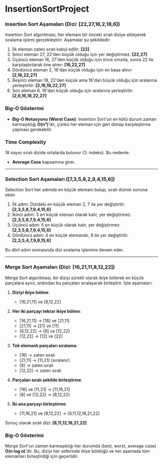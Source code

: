 # InsertionSortProject

### Insertion Sort Aşamaları (Dizi: [22,27,16,2,18,6])

Insertion Sort algoritması, her elemanı bir önceki sıralı diziye ekleyerek sıralama işlemi gerçekleştirir. Aşamalar şu şekildedir:

1. İlk eleman zaten sıralı kabul edilir: **[22]**
2. İkinci eleman 27, 22'den büyük olduğu için yer değiştirmez: **[22,27]**
3. Üçüncü eleman 16, 27'den küçük olduğu için önce onunla, sonra 22 ile karşılaştırılarak öne alınır: **[16,22,27]**
4. Dördüncü eleman 2, 16'dan küçük olduğu için en başa alınır: **[2,16,22,27]**
5. Beşinci eleman 18, 22'den küçük ama 16'dan büyük olduğu için aralarına yerleştirilir: **[2,16,18,22,27]**
6. Son eleman 6, 16'dan küçük olduğu için aralarına yerleştirilir: **[2,6,16,18,22,27]**

### Big-O Gösterimi

- **Big-O Notasyonu (Worst Case)**: Insertion Sort'un en kötü durum zaman karmaşıklığı **O(n²)**'dir, çünkü her eleman için geri dönüp karşılaştırma yapması gerekebilir.
  
### Time Complexity

18 sayısı sıralı dizide ortalarda bulunur (3. indeks). Bu nedenle:
- **Average Case** kapsamına girer.

---

### Selection Sort Aşamaları ([7,3,5,8,2,9,4,15,6])

Selection Sort her adımda en küçük elemanı bulup, sıralı dizinin sonuna ekler.

1. İlk adım: Dizideki en küçük eleman 2, 7 ile yer değiştirilir. **[2,3,5,8,7,9,4,15,6]**
2. İkinci adım: 3 en küçük eleman olarak kalır, yer değiştirmez. **[2,3,5,8,7,9,4,15,6]**
3. Üçüncü adım: 5 en küçük olarak kalır, yer değiştirmez. **[2,3,5,8,7,9,4,15,6]**
4. Dördüncü adım: 4 en küçük elemandır, 8 ile yer değiştirilir. **[2,3,5,4,7,9,8,15,6]**

Bu dört adım sonrasında dizi sıralama işlemine devam eder.

---

### Merge Sort Aşamaları (Dizi: [16,21,11,8,12,22])

Merge Sort algoritması, bir diziyi sürekli olarak ikiye bölerek en küçük parçalara ayırır, ardından bu parçaları sıralayarak birleştirir. İşte aşamaları:

1. **Diziyi ikiye bölme**: 
   - [16,21,11] ve [8,12,22]

2. **Her iki parçayı tekrar ikiye bölme**:
   - [16,21,11] → [16] ve [21,11]
   - [21,11] → [21] ve [11]
   - [8,12,22] → [8] ve [12,22]
   - [12,22] → [12] ve [22]

3. **Tek elemanlı parçaları sıralama**:
   - [16] → zaten sıralı
   - [21,11] → [11,21] (sıralanır)
   - [8] → zaten sıralı
   - [12,22] → zaten sıralı

4. **Parçaları sıralı şekilde birleştirme**:
   - [16] ve [11,21] → [11,16,21]
   - [8] ve [12,22] → [8,12,22]

5. **İki ana parçayı birleştirme**:
   - [11,16,21] ve [8,12,22] → [8,11,12,16,21,22]

Sonuç olarak sıralı dizi: **[8,11,12,16,21,22]**

### Big-O Gösterimi

Merge Sort'un zaman karmaşıklığı her durumda (best, worst, average case) **O(n log n)**'dir. Bu, diziyi her seferinde ikiye böldüğü ve her aşamada tüm elemanları birleştirdiği için geçerlidir.
